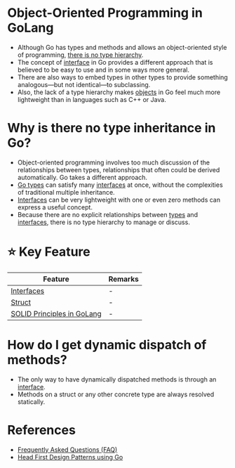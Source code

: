# Object-Oriented Programming in GoLang
- Although Go has types and methods and allows an object-oriented style of programming, [there is no type hierarchy](https://staff.fnwi.uva.nl/a.j.p.heck/Courses/JAVAcourse/ch3/s1.html). 
- The concept of [interface](https://medium.com/@ubale.vikas9/interface-in-oops-6eae3731c242) in Go provides a different approach that is believed to be easy to use and in some ways more general. 
- There are also ways to embed types in other types to provide something analogous—but not identical—to subclassing.
- Also, the lack of a type hierarchy makes [objects](https://www.techtarget.com/searchapparchitecture/definition/object-oriented-programming-OOP) in Go feel much more lightweight than in languages such as C++ or Java.

# Why is there no type inheritance in Go?
- Object-oriented programming involves too much discussion of the relationships between types, relationships that often could be derived automatically. Go takes a different approach.
- [Go types](../TypesGo.md) can satisfy many [interfaces](Interfaces.md) at once, without the complexities of traditional multiple inheritance. 
- [Interfaces](Interfaces.md) can be very lightweight with one or even zero methods can express a useful concept. 
- Because there are no explicit relationships between [types](../TypesGo.md) and [interfaces](Interfaces.md), there is no type hierarchy to manage or discuss.

# :star: Key Feature

| Feature                                              | Remarks |
|------------------------------------------------------|---------|
| [Interfaces](Interfaces.md)                          | -       |
| [Struct](Structs.md)                                 | -       |
| [SOLID Principles in GoLang](SOLIDPrinciplesInGo.md) | -       |

# How do I get dynamic dispatch of methods?
- The only way to have dynamically dispatched methods is through an [interface](Interfaces.md).
- Methods on a struct or any other concrete type are always resolved statically.

# References
- [Frequently Asked Questions (FAQ)](https://go.dev/doc/faq)
- [Head First Design Patterns using Go](https://faun.pub/head-first-design-patterns-using-go-1-welcome-to-design-patterns-the-strategy-pattern-6cbd940e113a)
